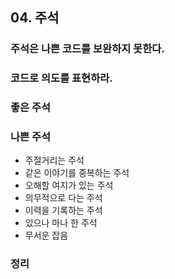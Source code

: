 ## 04. 주석

### 주석은 나쁜 코드를 보완하지 못한다.

### 코드로 의도를 표현하라.

### 좋은 주석

### 나쁜 주석

- 주절거리는 주석
- 같은 이야기를 중복하는 주석
- 오해할 여지가 있는 주석
- 의무적으로 다는 주석
- 이력을 기록하는 주석
- 있으나 마나 한 주석
- 무서운 잡음

### 정리

